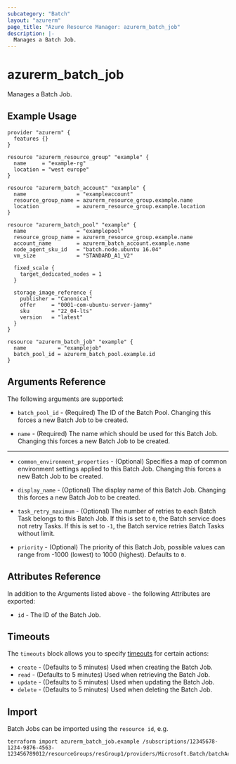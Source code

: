 ```yaml
---
subcategory: "Batch"
layout: "azurerm"
page_title: "Azure Resource Manager: azurerm_batch_job"
description: |-
  Manages a Batch Job.
---
```


# azurerm_batch_job

Manages a Batch Job.

## Example Usage

```hcl
provider "azurerm" {
  features {}
}

resource "azurerm_resource_group" "example" {
  name     = "example-rg"
  location = "west europe"
}

resource "azurerm_batch_account" "example" {
  name                = "exampleaccount"
  resource_group_name = azurerm_resource_group.example.name
  location            = azurerm_resource_group.example.location
}

resource "azurerm_batch_pool" "example" {
  name                = "examplepool"
  resource_group_name = azurerm_resource_group.example.name
  account_name        = azurerm_batch_account.example.name
  node_agent_sku_id   = "batch.node.ubuntu 16.04"
  vm_size             = "STANDARD_A1_V2"

  fixed_scale {
    target_dedicated_nodes = 1
  }

  storage_image_reference {
    publisher = "Canonical"
    offer     = "0001-com-ubuntu-server-jammy"
    sku       = "22_04-lts"
    version   = "latest"
  }
}

resource "azurerm_batch_job" "example" {
  name          = "examplejob"
  batch_pool_id = azurerm_batch_pool.example.id
}
```

## Arguments Reference

The following arguments are supported:

* `batch_pool_id` - (Required) The ID of the Batch Pool. Changing this forces a new Batch Job to be created.

* `name` - (Required) The name which should be used for this Batch Job. Changing this forces a new Batch Job to be created.

---

* `common_environment_properties` - (Optional) Specifies a map of common environment settings applied to this Batch Job. Changing this forces a new Batch Job to be created.

* `display_name` - (Optional) The display name of this Batch Job. Changing this forces a new Batch Job to be created.

* `task_retry_maximum` - (Optional) The number of retries to each Batch Task belongs to this Batch Job. If this is set to `0`, the Batch service does not retry Tasks. If this is set to `-1`, the Batch service retries Batch Tasks without limit.

* `priority` - (Optional) The priority of this Batch Job, possible values can range from -1000 (lowest) to 1000 (highest). Defaults to `0`.

## Attributes Reference

In addition to the Arguments listed above - the following Attributes are exported:

* `id` - The ID of the Batch Job.

## Timeouts

The `timeouts` block allows you to specify [timeouts](https://www.terraform.io/language/resources/syntax#operation-timeouts) for certain actions:

* `create` - (Defaults to 5 minutes) Used when creating the Batch Job.
* `read` - (Defaults to 5 minutes) Used when retrieving the Batch Job.
* `update` - (Defaults to 5 minutes) Used when updating the Batch Job.
* `delete` - (Defaults to 5 minutes) Used when deleting the Batch Job.

## Import

Batch Jobs can be imported using the `resource id`, e.g.

```shell
terraform import azurerm_batch_job.example /subscriptions/12345678-1234-9876-4563-123456789012/resourceGroups/resGroup1/providers/Microsoft.Batch/batchAccounts/account1/pools/pool1/jobs/job1
```
